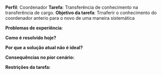 **Perfil**: Coordenador 
**Tarefa**: Transferência de conhecimento na transferência de cargo.
**Objetivo da tarefa**: Trnaferir o conhecimento do coordenador anterio para o novo de uma maneira sistemática

**Problemas de experiência**:

**Como é resolvido hoje?**


**Por que a solução atual não é ideal?**

**Consequências no pior cenário:**

**Restrições da tarefa:** 
